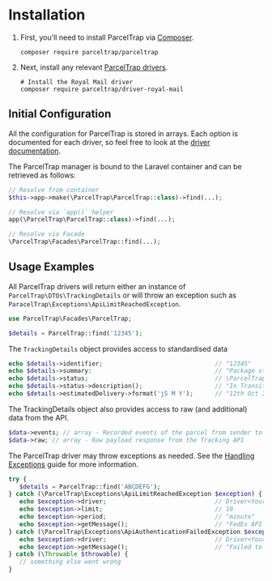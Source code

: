 # Installation

1. First, you'll need to install ParcelTrap via [Composer](https://getcomposer.org).
   ```shell
   composer require parceltrap/parceltrap
   ```

1. Next, install any relevant [ParcelTrap drivers](./drivers).
   ```shell
   # Install the Royal Mail driver
   composer require parceltrap/driver-royal-mail
   ```

## Initial Configuration

All the configuration for ParcelTrap is stored in arrays. Each option is documented for each driver, so feel free to
look at the [driver documentation](./drivers).

The ParcelTrap manager is bound to the Laravel container and can be retrieved as follows:

```php
// Resolve from container
$this->app->make(\ParcelTrap\ParcelTrap::class)->find(...);

// Resolve via `app()` helper
app(\ParcelTrap\ParcelTrap::class)->find(...);

// Resolve via Facade
\ParcelTrap\Facades\ParcelTrap::find(...);
```

## Usage Examples

All ParcelTrap drivers will return either an instance of `ParcelTrap\DTOs\TrackingDetails` or will throw an exception
such
as `ParacelTrap\Exceptions\ApiLimitReachedException`.

```php
use ParcelTrap\Facades\ParcelTrap;

$details = ParcelTrap::find('12345');
```

The `TrackingDetails` object provides access to standardised data

```php
echo $details->identifier;                               // "12345"
echo $details->summary:                                  // "Package status is: In Transit"
echo $details->status;                                   // \ParcelTrap\Enums\Status<Status>
echo $details->status->description();                    // "In Transit"
echo $details->estimatedDelivery->format('jS M Y');      // "12th Oct 2022"
```

The TrackingDetails object also provides access to raw (and additional) data from the API.

```php
$data->events; // array - Recorded events of the parcel from sender to receiver
$data->raw; // array - Raw payload response from the Tracking API
```

The ParcelTrap driver may throw exceptions as needed. See the [Handling Exceptions](./guides/handling-exceptions) guide
for more information.

```php
try {
   $details = ParcelTrap::find('ABCDEFG');
} catch (\ParcelTrap\Exceptions\ApiLimitReachedException $exception) {
   echo $exception->driver;                              // Driver<YourSelectedDriver>
   echo $exception->limit;                               // 10
   echo $exception->period;                              // "minute"
   echo $exception->getMessage();                        // "FedEx API limit reached (10 calls/minute)"
} catch (\ParcelTrap\Exceptions\ApiAuthenticationFailedException $exception) {
   echo $exception->driver;                              // Driver<YourSelectedDriver>
   echo $exception->getMessage();                        // "Failed to authenticate connection with FedEx"
} catch (\Throwable $throwable) {
   // something else went wrong
}
```
